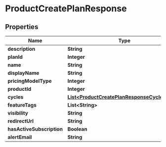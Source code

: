 

# ProductCreatePlanResponse


## Properties

| Name | Type | Description | Notes |
|------------ | ------------- | ------------- | -------------|
|**description** | **String** |  |  [optional] |
|**planId** | **Integer** |  |  [optional] |
|**name** | **String** |  |  [optional] |
|**displayName** | **String** |  |  [optional] |
|**pricingModelType** | **Integer** |  |  [optional] |
|**productId** | **Integer** |  |  [optional] |
|**cycles** | [**List&lt;ProductCreatePlanResponseCyclesInner&gt;**](ProductCreatePlanResponseCyclesInner.md) |  |  [optional] |
|**featureTags** | **List&lt;String&gt;** |  |  [optional] |
|**visibility** | **String** |  |  [optional] |
|**redirectUrl** | **String** |  |  [optional] |
|**hasActiveSubscription** | **Boolean** |  |  [optional] |
|**alertEmail** | **String** |  |  [optional] |



